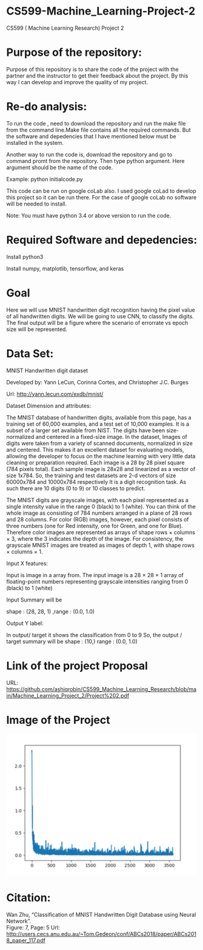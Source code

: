 # CS599-Machine_Learning-Project-2
CS599 ( Machine Learning Research) Project 2
# Purpose of the repository:
Purpose of this repository is to share the code of the project with the partner and the instructor to get their feedback about the project. By this way I can develop and improve the quality of my project.

# Re-do analysis:
To run the code , need to download the repository and run the make file from the command line.Make  file contains all the required commands. But the software and depedencies that I have mentioned below must be installed in the system.

Another way to run the code is, download the repository and go to command promt from the repository. Then type python argument. Here argument should be the name of the code. 

Example: python initialcode.py

This code can be run on google coLab also. I used google coLad to develop this project so it can be run there. For the case of google coLab no software will be needed to install.

Note: You must have python 3.4 or above version to run the code.
# Required Software and depedencies:
Install python3

Install numpy, matplotlib, tensorflow, and keras

# Goal

Here we will use MNIST handwritten digit recognition having the pixel value of all handwritten digits. We will be going to use CNN, to classify the digits. The final output will be a figure where the scenario of errorrate vs epoch size will be represented. 

# Data Set: 
MNIST Handwritten digit dataset

Developed by: Yann LeCun, Corinna Cortes, and Christopher J.C. Burges

Url: http://yann.lecun.com/exdb/mnist/

Dataset Dimension and attributes: 

The MNIST database of handwritten digits, available from this page, has a training set of 60,000 examples, and a test set of 10,000 examples. It is a subset of a larger set available from NIST. The digits have been size-normalized and centered in a fixed-size image. In the dataset, Images of digits were taken from a variety of scanned documents, normalized in size and centered. This makes it an excellent dataset for evaluating models, allowing the developer to focus on the machine learning with very little data cleaning or preparation required. Each image is a 28 by 28 pixel square (784 pixels total). Each sample image is 28x28 and linearized as a vector of size 1x784. So, the training and test datasets are 2-d vectors of size 60000x784 and 10000x784 respectively It is a digit recognition task. As such there are 10 digits (0 to 9) or 10 classes to predict.

The MNIST digits are grayscale images, with each pixel represented as a single intensity value in the range 0 (black) to 1 (white). You can think of the whole image as consisting of 784 numbers arranged in a plane of 28 rows and 28 columns. For color (RGB) images, however, each pixel consists of three numbers (one for Red intensity, one for Green, and one for Blue). Therefore color images are represented as arrays of shape rows × columns × 3, where the 3 indicates the depth of the image. For consistency, the grayscale MNIST images are treated as images of depth 1, with shape rows × columns × 1.

Input X features:

Input  is image in a array from. The input image is a 28 × 28 × 1 array of floating-point numbers representing grayscale intensities ranging from 0 (black) to 1 (white)

Input Summary will be

shape : (28, 28, 1) ,range : (0.0, 1.0)

Output Y label:

In output/ target it shows the classification from 0 to 9
So, the output / target summary will be
shape : (10,)  range : (0.0, 1.0)


# Link of the project Proposal
 URL: https://github.com/ashiqrobin/CS599_Machine_Learning_Research/blob/main/Machine_Learning_Project_2/Project%202.pdf
 
# Image of the Project
![imgae](https://github.com/ashiqrobin/CS599_Machine_Learning_Research/blob/main/Machine_Learning_Project_2/figure.JPG)

# Citation: 
Wan Zhu, “Classification of MNIST Handwritten Digit Database using Neural Network”.  
Figure: 7, Page: 5
Url: http://users.cecs.anu.edu.au/~Tom.Gedeon/conf/ABCs2018/paper/ABCs2018_paper_117.pdf
